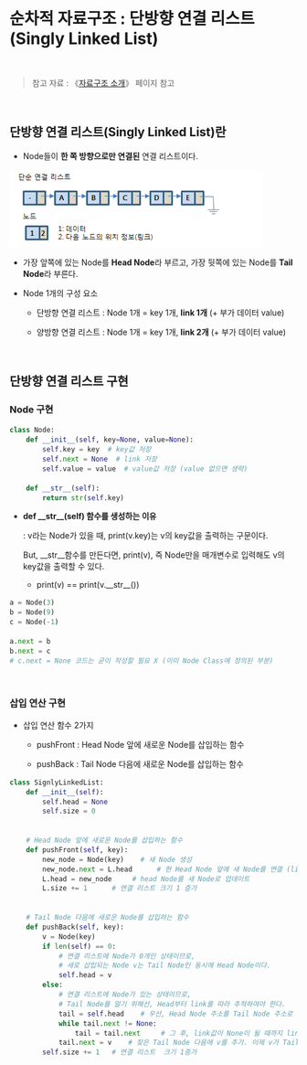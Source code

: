 # 순차적 자료구조 : 단방향 연결 리스트 (Singly Linked List)

<br/>

>  참고 자료 : 《<a href="https://github.com/SangYoonLee1231/TIL/blob/main/DataStructure/data_structure_introduction.md">자료구조 소개</a>》 페이지 참고

<br/>

## 단방향 연결 리스트(Singly Linked List)란

* Node들이 <strong>한 쪽 방향으로만 연결된</strong> 연결 리스트이다.

<img src="img/singly_linked_list1.png">

* 가장 앞쪽에 있는 Node를 <strong>Head Node</strong>라 부르고, 가장 뒷쪽에 있는 Node를 <strong>Tail Node</strong>라 부른다.

* Node 1개의 구성 요소

    * 단방향 연결 리스트 : Node 1개 = key 1개, <strong>link 1개</strong> (+ 부가 데이터 value)
    
    * 양방향 연결 리스트 : Node 1개 = key 1개, <strong>link 2개</strong> (+ 부가 데이터 value)

<br/>

## 단방향 연결 리스트 구현

### Node 구현

```python
class Node:
    def __init__(self, key=None, value=None):
        self.key = key  # key값 저장
        self.next = None  # link 저장
        self.value = value  # value값 저장 (value 없으면 생략)

    def __str__(self):
        return str(self.key)
```

* <strong>def \_\_str\_\_(self) 함수를 생성하는 이유</strong>

    : v라는 Node가 있을 때, print(v.key)는 v의 key값을 출력하는 구문이다.  

    But, __str__함수를 만든다면, print(v), 즉 Node만을 매개변수로 입력해도 v의 key값을 출력할 수 있다.

    * print(v) == print(v.\_\_str\_\_())

```python
a = Node(3)
b = Node(9)
c = Node(-1)

a.next = b
b.next = c
# c.next = None 코드는 굳이 작성할 필요 X (이미 Node Class에 정의된 부분)
```

<br/>

### 삽입 연산 구현

* 삽입 연산 함수 2가지

    * pushFront : Head Node 앞에 새로운 Node를 삽입하는 함수

    * pushBack : Tail Node 다음에 새로운 Node를 삽입하는 함수

```python
class SignlyLinkedList:
    def __init__(self):
        self.head = None
        self.size = 0


    # Head Node 앞에 새로운 Node를 삽입하는 함수
    def pushFront(self, key):
        new_node = Node(key)    # 새 Node 생성
        new_node.next = L.head      # 현 Head Node 앞에 새 Node를 연결 (link에 Head 주소 저장)
        L.head = new_node     # head Node를 새 Node로 업데이트
        L.size += 1      # 연결 리스트 크기 1 증가


    # Tail Node 다음에 새로운 Node를 삽입하는 함수
    def pushBack(self, key):
        v = Node(key)
        if len(self) == 0:
            # 연결 리스트에 Node가 0개인 상태이므로,
            # 새로 삽입되는 Node v는 Tail Node인 동시에 Head Node이다.
            self.head = v
        else:
            # 연결 리스트에 Node가 있는 상태이므로,
            # Tail Node를 알기 위해선, Head부터 link를 따라 추적하여야 한다.
            tail = self.head    # 우선, Head Node 주소를 Tail Node 주소로 가정
            while tail.next != None:
                tail = tail.next     # 그 후, link값이 None이 될 때까지 link따라 실제 Tail Node를 추적
            tail.next = v    # 찾은 Tail Node 다음에 v를 추가. 이제 v가 Tail Node이다.
        self.size += 1   # 연결 리스트  크기 1증가
```
